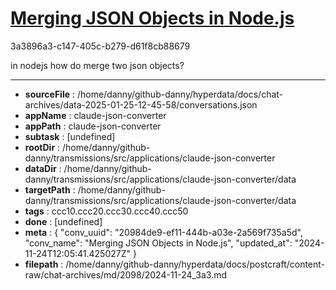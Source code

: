 # [Merging JSON Objects in Node.js](https://claude.ai/chat/20984de9-ef11-444b-a03e-2a569f735a5d)

3a3896a3-c147-405c-b279-d61f8cb88679

in nodejs how do merge two json objects?

---

* **sourceFile** : /home/danny/github-danny/hyperdata/docs/chat-archives/data-2025-01-25-12-45-58/conversations.json
* **appName** : claude-json-converter
* **appPath** : claude-json-converter
* **subtask** : [undefined]
* **rootDir** : /home/danny/github-danny/transmissions/src/applications/claude-json-converter
* **dataDir** : /home/danny/github-danny/transmissions/src/applications/claude-json-converter/data
* **targetPath** : /home/danny/github-danny/transmissions/src/applications/claude-json-converter/data
* **tags** : ccc10.ccc20.ccc30.ccc40.ccc50
* **done** : [undefined]
* **meta** : {
  "conv_uuid": "20984de9-ef11-444b-a03e-2a569f735a5d",
  "conv_name": "Merging JSON Objects in Node.js",
  "updated_at": "2024-11-24T12:05:41.425027Z"
}
* **filepath** : /home/danny/github-danny/hyperdata/docs/postcraft/content-raw/chat-archives/md/2098/2024-11-24_3a3.md